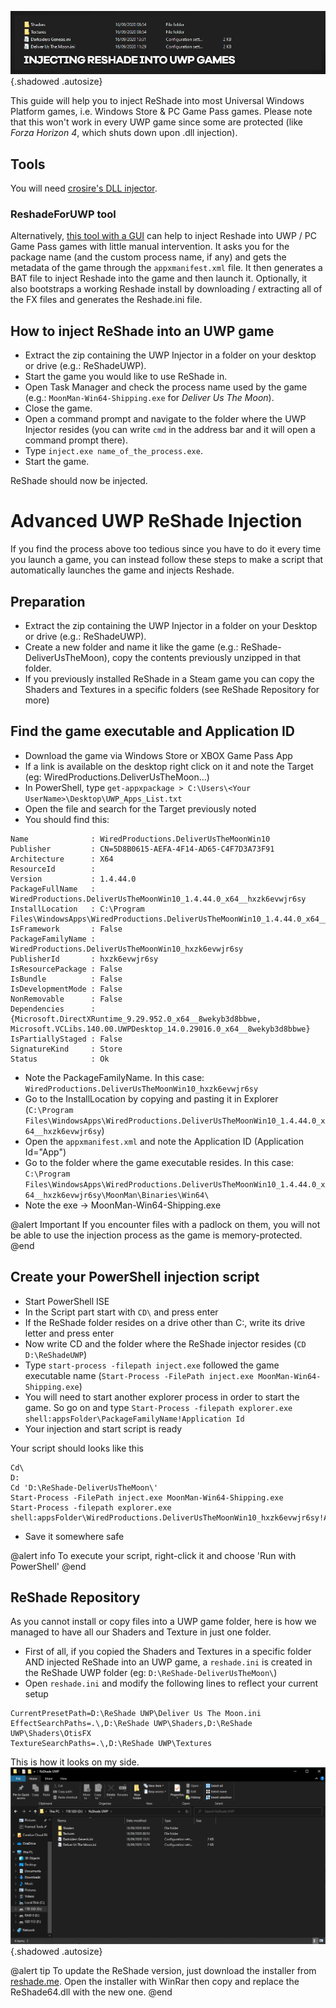 ![Header](..\Images\MiscGuides\uwp_reshade_header.png){.shadowed .autosize}
 
This guide will help you to inject ReShade into most Universal Windows Platform games, i.e. Windows Store & PC Game Pass games. Please note that this won't work in every UWP game since some are protected (like *Forza Horizon 4*, which shuts down upon .dll injection).
 
## Tools
 
You will need [crosire's DLL injector](https://reshade.me/downloads/inject64.exe).

### ReshadeForUWP tool
Alternatively, [this tool with a GUI](https://github.com/MilkyDeveloper/ReshadeForUWP) can help to inject Reshade into UWP / PC Game Pass games with little manual intervention. It asks you for the package name (and the custom process name, if any) and gets the metadata of the game through the `appxmanifest.xml` file. It then generates a BAT file to inject Reshade into the game and then launch it. Optionally, it also bootstraps a working Reshade install by downloading / extracting all of the FX files and generates the Reshade.ini file.
 
## How to inject ReShade into an UWP game
 
* Extract the zip containing the UWP Injector in a folder on your desktop or drive (e.g.: ReShadeUWP).
* Start the game you would like to use ReShade in.
* Open Task Manager and check the process name used by the game (e.g.: `MoonMan-Win64-Shipping.exe` for *Deliver Us The Moon*).
* Close the game.
* Open a command prompt and navigate to the folder where the UWP Injector resides (you can write `cmd` in the address bar and it will open a command prompt there).
* Type `inject.exe name_of_the_process.exe`.
* Start the game.
 
ReShade should now be injected.
 
# Advanced UWP ReShade Injection
 
If you find the process above too tedious since you have to do it every time you launch a game, you can instead follow these steps to make a script that automatically launches the game and injects Reshade.
 
## Preparation
 
* Extract the zip containing the UWP Injector in a folder on your Desktop or drive (e.g.: ReShadeUWP).
* Create a new folder and name it like the game (e.g.: ReShade-DeliverUsTheMoon), copy the contents previously unzipped in that folder.
* If you previously installed ReShade in a Steam game you can copy the Shaders and Textures in a specific folders (see ReShade Repository for more)
 
## Find the game executable and Application ID
 
* Download the game via Windows Store or XBOX Game Pass App
* If a link is available on the desktop right click on it and note the Target (eg: WiredProductions.DeliverUsTheMoon...)
* In PowerShell, type `get-appxpackage > C:\Users\<Your UserName>\Desktop\UWP_Apps_List.txt`
* Open the file and search for the Target previously noted
* You should find this:
 
```
Name              : WiredProductions.DeliverUsTheMoonWin10
Publisher         : CN=5D8B0615-AEFA-4F14-AD65-C4F7D3A73F91
Architecture      : X64
ResourceId        : 
Version           : 1.4.44.0
PackageFullName   : WiredProductions.DeliverUsTheMoonWin10_1.4.44.0_x64__hxzk6evwjr6sy
InstallLocation   : C:\Program Files\WindowsApps\WiredProductions.DeliverUsTheMoonWin10_1.4.44.0_x64__hxzk6evwjr6sy
IsFramework       : False
PackageFamilyName : WiredProductions.DeliverUsTheMoonWin10_hxzk6evwjr6sy
PublisherId       : hxzk6evwjr6sy
IsResourcePackage : False
IsBundle          : False
IsDevelopmentMode : False
NonRemovable      : False
Dependencies      : {Microsoft.DirectXRuntime_9.29.952.0_x64__8wekyb3d8bbwe, Microsoft.VCLibs.140.00.UWPDesktop_14.0.29016.0_x64__8wekyb3d8bbwe}
IsPartiallyStaged : False
SignatureKind     : Store
Status            : Ok
```
 
* Note the PackageFamilyName. In this case: `WiredProductions.DeliverUsTheMoonWin10_hxzk6evwjr6sy`
* Go to the InstallLocation by copying and pasting it in Explorer (`C:\Program Files\WindowsApps\WiredProductions.DeliverUsTheMoonWin10_1.4.44.0_x64__hxzk6evwjr6sy`)
* Open the `appxmanifest.xml` and note the Application ID (Application Id="App")
* Go to the folder where the game executable resides. In this case: `C:\Program Files\WindowsApps\WiredProductions.DeliverUsTheMoonWin10_1.4.44.0_x64__hxzk6evwjr6sy\MoonMan\Binaries\Win64\`
* Note the exe -> MoonMan-Win64-Shipping.exe

@alert Important
If you encounter files with a padlock on them, you will not be able to use the injection process as the game is memory-protected.
@end

 
## Create your PowerShell injection script
 
* Start PowerShell ISE
* In the Script part start with `CD\` and press enter
* If the ReShade folder resides on a drive other than C:, write its drive letter and press enter
* Now write CD and the folder where the ReShade injector resides (`CD D:\ReShadeUWP`)
* Type `start-process -filepath inject.exe` followed the game executable name (`Start-Process -FilePath inject.exe MoonMan-Win64-Shipping.exe`)
* You will need to start another explorer process in order to start the game. So go on and type `Start-Process -filepath explorer.exe shell:appsFolder\PackageFamilyName!Application Id`
* Your injection and start script is ready
 
Your script should looks like this
 
```
Cd\ 
D:
Cd 'D:\ReShade-DeliverUsTheMoon\' 
Start-Process -FilePath inject.exe MoonMan-Win64-Shipping.exe
Start-Process -filepath explorer.exe shell:appsFolder\WiredProductions.DeliverUsTheMoonWin10_hxzk6evwjr6sy!App
```

* Save it somewhere safe

@alert info
To execute your script, right-click it and choose 'Run with PowerShell'
@end

## ReShade Repository

As you cannot install or copy files into a UWP game folder, here is how we managed to have all our Shaders and Texture in just one folder.

* First of all, if you copied the Shaders and Textures in a specific folder AND injected ReShade into an UWP game, a `reshade.ini` is created in the ReShade UWP folder (eg: `D:\ReShade-DeliverUsTheMoon\`)
* Open `reshade.ini` and modify the following lines to reflect your current setup

```
CurrentPresetPath=D:\ReShade UWP\Deliver Us The Moon.ini
EffectSearchPaths=.\,D:\ReShade UWP\Shaders,D:\ReShade UWP\Shaders\OtisFX
TextureSearchPaths=.\,D:\ReShade UWP\Textures
```

This is how it looks on my side. ![alt text](..\Images\MiscGuides\uwp_reshade_folder01.png){.shadowed .autosize}

@alert tip
To update the ReShade version, just download the installer from [reshade.me](https://reshade.me/).
Open the installer with WinRar then copy and replace the ReShade64.dll with the new one.
@end
